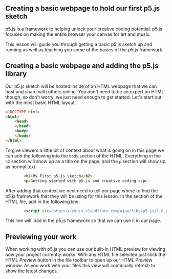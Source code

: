 ## Creating a basic webpage to hold our first p5.js sketch

p5.js is a framework to helping unlock your creative coding potential. p5.js focuses on making the entire browser your canvas for art and music.

This lesson will guide you through getting a basic p5.js sketch up and running as well as teaching you some of the basics of the p5.js framework.

## Creating a basic webpage and adding the p5.js library

Our p5.js sketch will be hosted inside of an HTML webpage that we can host and share with others online. You don't need to be an expert on HTML though, so don't worry, we just need enough to get started. Let's start out with the most basic HTML layout.

```html
<!DOCTYPE html>
<html>
    <head>
    </head>
    <body>
    </body>
</html>
```
To give viewers a little bit of context about what is going on in this page we can add the following into the `body` section of the HTML. Everything in the `h2` section will show up as a title on the page, and the `p` section will show up as normal text.

```html
        <h2>My First p5.js sketch</h2>
        <p>Getting started with p5.js and creative coding.</p>
```

After adding that context we next need to tell our page where to find the p5.js framework that they will be using for this lesson. In the <head> section of the HTML file, add in the following line:

```html
        <script src="https://cdnjs.cloudflare.com/ajax/libs/p5.js/1.8.0/p5.js"></script>
```

This line will load in the p5.js framework so that we can use it in our page.

## Previewing your work

When working with p5.js you can use our built-in HTML preview for viewing how your project currently works. With any HTML file selected just click the HTML Preview button in the file toolbar to open up our HTML Preview window. As you work with your files this view will continually refresh to show the latest changes.